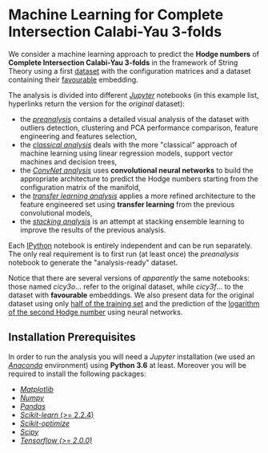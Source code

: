 # Machine Learning for Complete Intersection Calabi-Yau 3-folds

We consider a machine learning approach to predict the **Hodge numbers** of **Complete Intersection Calabi-Yau 3-folds** in the framework of String Theory using a first [dataset](http://dx.doi.org/10.1088/0264-9381/6/2/006) with the configuration matrices and a dataset containing their [favourable](http://arxiv.org/abs/1708.07907) embedding.

The analysis is divided into different [_Jupyter_](https://jupyter.org/) notebooks (in this example list, hyperlinks return the version for the _original_ dataset):

- the [_preanalysis_](cicy3o_preanalysis.ipynb) contains a detailed visual analysis of the dataset with outliers detection, clustering and PCA performance comparison, feature engineering and features selection,
- the [_classical analysis_](cicy3o_ml.ipynb) deals with the more "classical" approach of machine learning using linear regression models, support vector machines and decision trees,
- the [_ConvNet analysis_](cicy3o_nn.ipynb) uses **convolutional neural networks** to build the appropriate architecture to predict the Hodge numbers starting from the configuration matrix of the manifold,
- the [_transfer learning analysis_](cicy3o_nn_transfer-learning.ipynb) applies a more refined architecture to the feature engineered set using **transfer learning** from the previous convolutional models,
- the [_stacking analysis_](cicy3o_stack.ipynb) is an attempt at stacking ensemble learning to improve the results of the previous analysis.

Each [IPython](https://ipython.org/) notebook is entirely independent and can be run separately. The only real requirement is to first run (at least once) the _preanalysis_ notebook to generate the "analysis-ready" dataset.

Notice that there are several versions of _apparently_ the same notebooks: those named _cicy3o_... refer to the original dataset, while _cicy3f_... to the dataset with **favourable** embeddings. We also present data for the original dataset using only [half of the training set](cicy3o_ml_half_training.ipynb) and the prediction of the [logarithm of the second Hodge number](cicy3o_nn_logh21.ipynb) using neural networks.

## Installation Prerequisites

In order to run the analysis you will need a _Jupyter_ installation (we used an [_Anaconda_](https://anaconda.org/) environment) using **Python 3.6** at least. Moreover you will be required to install the following packages:

- [_Matplotlib_](https://matplotlib.org/)
- [_Numpy_](https://numpy.org)
- [_Pandas_](https://pandas.pydata.org/)
- [_Scikit-learn_ (>= 2.2.4)](https://scikit-learn.org/)
- [_Scikit-optimize_](https://scikit-optimize.github.io/stable/)
- [_Scipy_](https://www.scipy.org/)
- [_Tensorflow (>= 2.0.0)_](https://www.tensorflow.org/)
